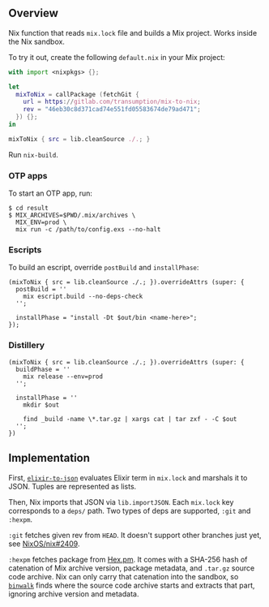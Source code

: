 ## Overview

Nix function that reads `mix.lock` file and builds a Mix project.
Works inside the Nix sandbox.

To try it out, create the following `default.nix` in your Mix project:

```nix
with import <nixpkgs> {};

let
  mixToNix = callPackage (fetchGit {
    url = https://gitlab.com/transumption/mix-to-nix;
    rev = "46eb30c8d371cad74e551fd05583674de79ad471";
  }) {};
in

mixToNix { src = lib.cleanSource ./.; }
```

Run `nix-build`.

### OTP apps

To start an OTP app, run:

```
$ cd result
$ MIX_ARCHIVES=$PWD/.mix/archives \
  MIX_ENV=prod \
  mix run -c /path/to/config.exs --no-halt
```

### Escripts

To build an escript, override `postBuild` and `installPhase`:

```
(mixToNix { src = lib.cleanSource ./.; }).overrideAttrs (super: {
  postBuild = ''
    mix escript.build --no-deps-check
  '';

  installPhase = "install -Dt $out/bin <name-here>";
});
```

### Distillery

```
(mixToNix { src = lib.cleanSource ./.; }).overrideAttrs (super: {
  buildPhase = ''
    mix release --env=prod
  '';
  
  installPhase = ''
    mkdir $out

    find _build -name \*.tar.gz | xargs cat | tar zxf - -C $out
  '';
})
```

## Implementation

First, [`elixir-to-json`](elixir-to-json) evaluates Elixir term in `mix.lock`
and marshals it to JSON. Tuples are represented as lists.

Then, Nix imports that JSON via `lib.importJSON`. Each `mix.lock` key
corresponds to a `deps/` path. Two types of deps are supported, `:git` and
`:hexpm`.

`:git` fetches given rev from `HEAD`. It doesn't support other branches just
yet, see [NixOS/nix#2409](https://github.com/NixOS/nix/pull/2409).

`:hexpm` fetches package from [Hex.pm](https://hex.pm). It comes with a SHA-256
hash of catenation of Mix archive version, package metadata, and `.tar.gz`
source code archive. Nix can only carry that catenation into the sandbox, so
[`binwalk`](https://github.com/ReFirmLabs/binwalk) finds where the source code
archive starts and extracts that part, ignoring archive version and metadata.
